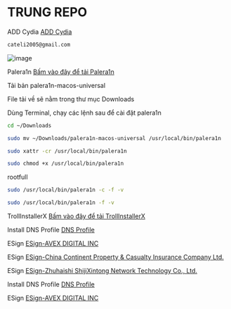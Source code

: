 # TRUNG REPO
ADD Cydia [ADD Cydia](https://kieunhutrung1.github.io/ios/)
```bash
cateli2005@gmail.com
```
![image](https://github.com/user-attachments/assets/583e979e-dd1b-4495-9ab0-3aa05d220fb6)

Palera1n [Bấm vào đây để tải Palera1n](https://github.com/palera1n/palera1n/releases/)

Tải bản palera1n-macos-universal

File tải về sẽ nằm trong thư mục Downloads

Dùng Terminal, chạy các lệnh sau để cài đặt palera1n

```bash
cd ~/Downloads
```
```bash
sudo mv ~/Downloads/palera1n-macos-universal /usr/local/bin/palera1n
```
```bash
sudo xattr -cr /usr/local/bin/palera1n
```
```bash
sudo chmod +x /usr/local/bin/palera1n
```
rootfull
```bash
sudo /usr/local/bin/palera1n -c -f -v
```
```bash
sudo /usr/local/bin/palera1n -f -v
```
TrollInstallerX [Bấm vào đây để tải TrollInstallerX](https://kieunhutrung1.github.io/ios/tmp/TrollInstallerX/TrollInstallerX.zip)

Install DNS Profile [DNS Profile]([https://api.khoindvn.eu.org/0qvzM4](https://khoindvn.io.vn/document/DNS/khoindns.mobileconfig?sign=1))

ESign [ESign-AVEX DIGITAL INC](https://api.khoindvn.eu.org/0qvzM4)

ESign [ESign-China Continent Property & Casualty Insurance Company Ltd.](https://api.khoindvn.eu.org/8QDvZW)

ESign [ESign-Zhuhaishi ShijiXintong Network Technology Co., Ltd.](https://api.khoindvn.eu.org/Zc05zL)

Install DNS Profile [DNS Profile]([https://api.khoindvn.eu.org/0qvzM4](https://khoindvn.io.vn/document/DNS/khoindns.mobileconfig?sign=1))

ESign [ESign-AVEX DIGITAL INC](https://api.khoindvn.eu.org/0qvzM4)
